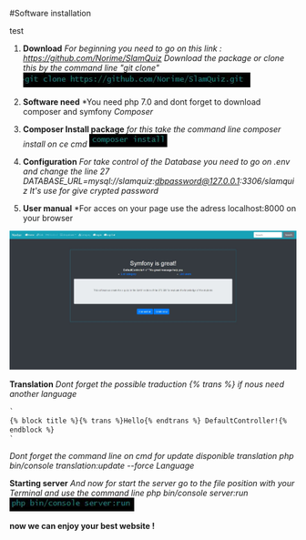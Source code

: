 #Software installation

test

1. **Download**
    *For beginning you need to go on this link : https://github.com/Norime/SlamQuiz*
    *Download the package or clone this by the command line "git clone"*
	![Clone file](assets/GitClone.JPG)

2. **Software need**
    *You need php 7.0 and dont forget to download composer and symfony
	*Composer*

3. **Composer Install package**
	*for this take the command line composer install on ce cmd*
	![Composer Install](assets/ComposerInstall.JPG)

4. **Configuration**
    *For take control of the Database you need to go on .env and change the line 27*
    *DATABASE_URL=mysql://slamquiz:dbpassword@127.0.0.1:3306/slamquiz*
	*It's use for give crypted password*

5. **User manual**
	*For acces on your page use the adress localhost:8000 on your browser

![Menu symfony](assets/screenshot_home_en.JPG)

**Translation**
	*Dont forget the possible traduction {% trans %} if nous need another language*

	`
	{% block title %}{% trans %}Hello{% endtrans %} DefaultController!{% endblock %}
	`

*Dont forget the command line on cmd for update disponible translation*
*php bin/console translation:update --force Language*

**Starting server**
	*And now for start the server go to the file position with your Terminal and use the command line php bin/console server:run*
	![Start Server](assets/ServerRun.JPG)

**now we can enjoy your best website !**